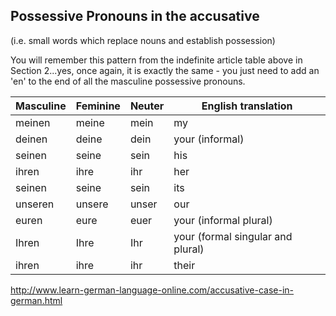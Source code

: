 ## Possessive Pronouns in the accusative

(i.e. small words which replace nouns and establish possession)

You will remember this pattern from the indefinite article table above in Section 2...yes, once again, it is exactly the same - you just need to add an 'en' to the end of all the masculine possessive pronouns. 

| Masculine | Feminine | Neuter | English translation               |
| --------- | -------- | ------ | --------------------------------- |
| meinen    | meine    | mein   | my                                |
| deinen    | deine    | dein   | your (informal)                   |
| seinen    | seine    | sein   | his                               |
| ihren     | ihre     | ihr    | her                               |
| seinen    | seine    | sein   | its                               |
| unseren   | unsere   | unser  | our                               |
| euren     | eure     | euer   | your (informal plural)            |
| Ihren     | Ihre     | Ihr    | your (formal singular and plural) |
| ihren     | ihre     | ihr    | their                             |



http://www.learn-german-language-online.com/accusative-case-in-german.html